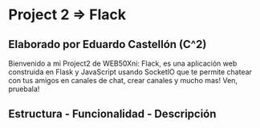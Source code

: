 # Project 2 => Flack

## Elaborado por Eduardo Castellón (C^2)

Bienvenido a mi Project2 de WEB50Xni: Flack, es una aplicación web construida en Flask y JavaScript usando SocketIO que te permite chatear con tus amigos en canales de chat, crear canales y mucho mas! Ven, pruebala!

## Estructura - Funcionalidad - Descripción
